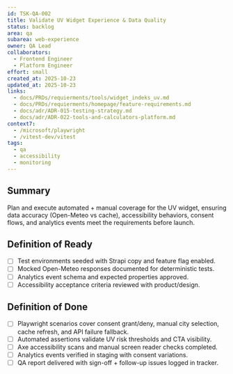 ```yaml
---
id: TSK-QA-002
title: Validate UV Widget Experience & Data Quality
status: backlog
area: qa
subarea: web-experience
owner: QA Lead
collaborators:
  - Frontend Engineer
  - Platform Engineer
effort: small
created_at: 2025-10-23
updated_at: 2025-10-23
links:
  - docs/PRDs/requierments/tools/widget_indeks_uv.md
  - docs/PRDs/requierments/homepage/feature-requirements.md
  - docs/adr/ADR-015-testing-strategy.md
  - docs/adr/ADR-022-tools-and-calculators-platform.md
context7:
  - /microsoft/playwright
  - /vitest-dev/vitest
tags:
  - qa
  - accessibility
  - monitoring
---
```


## Summary
Plan and execute automated + manual coverage for the UV widget, ensuring data accuracy (Open-Meteo vs cache), accessibility behaviors, consent flows, and analytics events meet the requirements before launch.

## Definition of Ready
- [ ] Test environments seeded with Strapi copy and feature flag enabled.
- [ ] Mocked Open-Meteo responses documented for deterministic tests.
- [ ] Analytics event schema and expected properties approved.
- [ ] Accessibility acceptance criteria reviewed with product/design.

## Definition of Done
- [ ] Playwright scenarios cover consent grant/deny, manual city selection, cache refresh, and API failure fallback.
- [ ] Automated assertions validate UV risk thresholds and CTA visibility.
- [ ] Axe accessibility scans and manual screen reader checks completed.
- [ ] Analytics events verified in staging with consent variations.
- [ ] QA report delivered with sign-off + follow-up issues logged in tracker.
